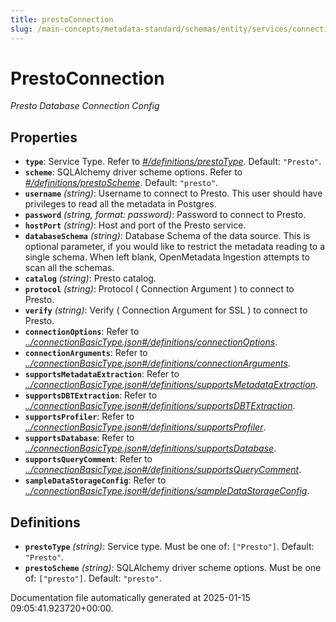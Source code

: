 ```yaml
---
title: prestoConnection
slug: /main-concepts/metadata-standard/schemas/entity/services/connections/database/prestoconnection
---
```


# PrestoConnection

*Presto Database Connection Config*

## Properties

- **`type`**: Service Type. Refer to *[#/definitions/prestoType](#definitions/prestoType)*. Default: `"Presto"`.
- **`scheme`**: SQLAlchemy driver scheme options. Refer to *[#/definitions/prestoScheme](#definitions/prestoScheme)*. Default: `"presto"`.
- **`username`** *(string)*: Username to connect to Presto. This user should have privileges to read all the metadata in Postgres.
- **`password`** *(string, format: password)*: Password to connect to Presto.
- **`hostPort`** *(string)*: Host and port of the Presto service.
- **`databaseSchema`** *(string)*: Database Schema of the data source. This is optional parameter, if you would like to restrict the metadata reading to a single schema. When left blank, OpenMetadata Ingestion attempts to scan all the schemas.
- **`catalog`** *(string)*: Presto catalog.
- **`protocol`** *(string)*: Protocol ( Connection Argument ) to connect to Presto.
- **`verify`** *(string)*: Verify ( Connection Argument for SSL ) to connect to Presto.
- **`connectionOptions`**: Refer to *[../connectionBasicType.json#/definitions/connectionOptions](#/connectionBasicType.json#/definitions/connectionOptions)*.
- **`connectionArguments`**: Refer to *[../connectionBasicType.json#/definitions/connectionArguments](#/connectionBasicType.json#/definitions/connectionArguments)*.
- **`supportsMetadataExtraction`**: Refer to *[../connectionBasicType.json#/definitions/supportsMetadataExtraction](#/connectionBasicType.json#/definitions/supportsMetadataExtraction)*.
- **`supportsDBTExtraction`**: Refer to *[../connectionBasicType.json#/definitions/supportsDBTExtraction](#/connectionBasicType.json#/definitions/supportsDBTExtraction)*.
- **`supportsProfiler`**: Refer to *[../connectionBasicType.json#/definitions/supportsProfiler](#/connectionBasicType.json#/definitions/supportsProfiler)*.
- **`supportsDatabase`**: Refer to *[../connectionBasicType.json#/definitions/supportsDatabase](#/connectionBasicType.json#/definitions/supportsDatabase)*.
- **`supportsQueryComment`**: Refer to *[../connectionBasicType.json#/definitions/supportsQueryComment](#/connectionBasicType.json#/definitions/supportsQueryComment)*.
- **`sampleDataStorageConfig`**: Refer to *[../connectionBasicType.json#/definitions/sampleDataStorageConfig](#/connectionBasicType.json#/definitions/sampleDataStorageConfig)*.
## Definitions

- **`prestoType`** *(string)*: Service type. Must be one of: `["Presto"]`. Default: `"Presto"`.
- **`prestoScheme`** *(string)*: SQLAlchemy driver scheme options. Must be one of: `["presto"]`. Default: `"presto"`.


Documentation file automatically generated at 2025-01-15 09:05:41.923720+00:00.
